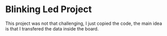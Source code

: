 # Blinking Led Project

This project was not that challenging, I just copied the code, the main idea is that I transfered the data inside the board.
